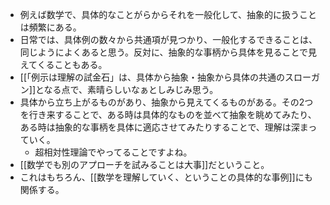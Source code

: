 - 例えば数学で、具体的なことがらからそれを一般化して、抽象的に扱うことは頻繁にある。
- 日常では、具体例の数々から共通項が見つかり、一般化するできることは、同じようによくあると思う。反対に、抽象的な事柄から具体を見ることで見えてくることもある。
- [[「例示は理解の試金石」は、具体から抽象・抽象から具体の共通のスローガン]]となる点で、素晴らしいなぁとしみじみ思う。
- 具体から立ち上がるものがあり、抽象から見えてくるものがある。その2つを行き来することで、ある時は具体的なものを並べて抽象を眺めてみたり、ある時は抽象的な事柄を具体に適応させてみたりすることで、理解は深まっていく。
	- 超相対性理論でやってることですよね。
- [[数学でも別のアプローチを試みることは大事]]だということ。
- これはもちろん、[[数学を理解していく、ということの具体的な事例]]にも関係する。